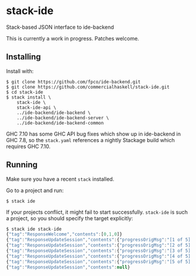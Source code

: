 # stack-ide

Stack-based JSON interface to ide-backend

This is currently a work in progress. Patches welcome.

## Installing

Install with:

    $ git clone https://github.com/fpco/ide-backend.git
    $ git clone https://github.com/commercialhaskell/stack-ide.git
    $ cd stack-ide
    $ stack install \
        stack-ide \
        stack-ide-api \
        ../ide-backend/ide-backend \
        ../ide-backend/ide-backend-server \
        ../ide-backend/ide-backend-common

GHC 7.10 has some GHC API bug fixes which show up in ide-backend in
GHC 7.8, so the `stack.yaml` references a nightly Stackage build which
requires GHC 7.10.

## Running

Make sure you have a recent `stack` installed.

Go to a project and run:

    $ stack ide

If your projects conflict, it might fail to start
successfully. `stack-ide` is such a project, so you should specify the
target explicitly:

``` javascript
$ stack ide stack-ide
{"tag":"ResponseWelcome","contents":[0,1,0]}
{"tag":"ResponseUpdateSession","contents":{"progressOrigMsg":"[1 of 5] Compiling Stack.Ide.Util.ValueStream ( /home/chris/Work/stack-ide/stack-ide/src/Stack/Ide/Util/ValueStream.hs, interpreted )","progressStep":1,"progressNumSteps":5,"progressParsedMsg":"Compiling Stack.Ide.Util.ValueStream"}}
{"tag":"ResponseUpdateSession","contents":{"progressOrigMsg":"[2 of 5] Compiling Stack.Ide.CmdLine ( /home/chris/Work/stack-ide/stack-ide/src/Stack/Ide/CmdLine.hs, interpreted )","progressStep":2,"progressNumSteps":5,"progressParsedMsg":"Compiling Stack.Ide.CmdLine"}}
{"tag":"ResponseUpdateSession","contents":{"progressOrigMsg":"[3 of 5] Compiling Stack.Ide.AnnotateHaskell ( /home/chris/Work/stack-ide/stack-ide/src/Stack/Ide/AnnotateHaskell.hs, interpreted )","progressStep":3,"progressNumSteps":5,"progressParsedMsg":"Compiling Stack.Ide.AnnotateHaskell"}}
{"tag":"ResponseUpdateSession","contents":{"progressOrigMsg":"[4 of 5] Compiling Stack.Ide.AnnotateMessage ( /home/chris/Work/stack-ide/stack-ide/src/Stack/Ide/AnnotateMessage.hs, interpreted )","progressStep":4,"progressNumSteps":5,"progressParsedMsg":"Compiling Stack.Ide.AnnotateMessage"}}
{"tag":"ResponseUpdateSession","contents":{"progressOrigMsg":"[5 of 5] Compiling Stack.Ide        ( /home/chris/Work/stack-ide/stack-ide/src/Stack/Ide.hs, interpreted )","progressStep":5,"progressNumSteps":5,"progressParsedMsg":"Compiling Stack.Ide"}}
{"tag":"ResponseUpdateSession","contents":null}
```
